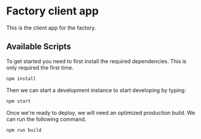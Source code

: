 # Factory client app

This is the client app for the factory.

## Available Scripts

To get started you need to first install the required dependencies. This is only required the first time.

```bash
npm install
```

Then we can start a development instance to start developing by typing:

```bash
npm start
```

Once we're ready to deploy, we will need an optimized production build. We can run the following command.

```bash
npm run build
```
